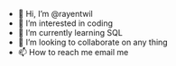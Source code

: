 - 👋 Hi, I’m @rayentwil
- 👀 I’m interested in coding
- 🌱 I’m currently learning SQL
- 💞️ I’m looking to collaborate on any thing
- 📫 How to reach me email me

<!---
rayentwil/rayentwil is a ✨ special ✨ repository because its `README.md` (this file) appears on your GitHub profile.
You can click the Preview link to take a look at your changes.
--->
